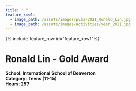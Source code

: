 ```yaml
---
title: " "
feature_row1:
  - image_path: /assets/images/pvsa/2021_Ronald_Lin.jpg
  - image_path: /assets/images/activities/year_2021.jpg
---
```


{% include feature_row id="feature_row1"%}

# Ronald Lin - Gold Award

**School: International School of Beaverton**  
**Category: Teens (11-15)**  
**Hours: 257**  
